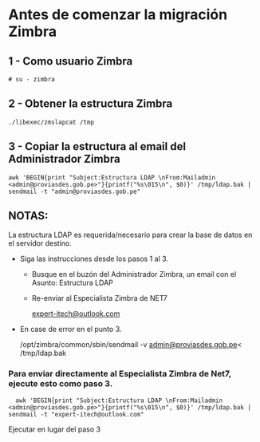 # Antes de comenzar la migración Zimbra

## 1 -    Como usuario Zimbra

    # su - zimbra
    
##  2 - Obtener la estructura Zimbra 

    
    ./libexec/zmslapcat /tmp

##  3 - Copiar la estructura al email del Administrador Zimbra

    awk 'BEGIN{print "Subject:Estructura LDAP \nFrom:Mailadmin <admin@proviasdes.gob.pe>"}{printf("%s\015\n", $0)}' /tmp/ldap.bak | sendmail -t "admin@proviasdes.gob.pe"

   




## NOTAS:

La estructura LDAP es requerida/necesario para crear la base de datos en el servidor destino.

* Siga las instrucciones desde los pasos 1 al 3.

    * Busque en el buzón del Administrador Zimbra, un email con el Asunto: Estructura LDAP

    * Re-enviar al Especialista Zimbra de NET7

        expert-itech@outlook.com

* En case de error en el punto 3.

    /opt/zimbra/common/sbin/sendmail -v admin@proviasdes.gob.pe< /tmp/ldap.bak



### Para enviar directamente  al Especialista Zimbra de Net7, ejecute esto como paso 3.

      awk 'BEGIN{print "Subject:Estructura LDAP \nFrom:Mailadmin <admin@proviasdes.gob.pe>"}{printf("%s\015\n", $0)}' /tmp/ldap.bak | sendmail -t "expert-itech@outlook.com"


Ejecutar en lugar del paso 3


